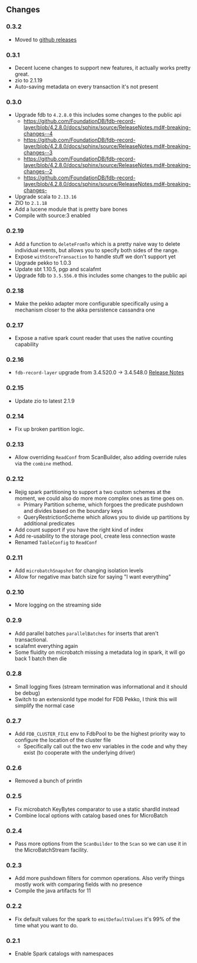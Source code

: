 ## Changes

### 0.3.2
 - Moved to [github releases](http://github.com/goodcover/fdb-client/releases)

### 0.3.1
 - Decent lucene changes to support new features, it actually works pretty great.
 - zio to 2.1.19
 - Auto-saving metadata on every transaction it's not present

### 0.3.0

- Upgrade fdb to `4.2.8.0` this includes some changes to the public api
  - https://github.com/FoundationDB/fdb-record-layer/blob/4.2.8.0/docs/sphinx/source/ReleaseNotes.md#-breaking-changes--4
  - https://github.com/FoundationDB/fdb-record-layer/blob/4.2.8.0/docs/sphinx/source/ReleaseNotes.md#-breaking-changes--3
  - https://github.com/FoundationDB/fdb-record-layer/blob/4.2.8.0/docs/sphinx/source/ReleaseNotes.md#-breaking-changes--2
  - https://github.com/FoundationDB/fdb-record-layer/blob/4.2.8.0/docs/sphinx/source/ReleaseNotes.md#-breaking-changes-
- Upgrade scala to `2.13.16`
- ZIO to `2.1.18`
- Add a lucene module that is pretty bare bones
- Compile with source:3 enabled

### 0.2.19

- Add a function to `deleteFromTo` which is a pretty naive way to delete individual events, but allows you to
  specify both sides of the range.
- Expose `withStoreTransaction` to handle stuff we don't support yet
- Upgrade pekko to 1.0.3
- Update sbt 1.10.5, pgp and scalafmt
- Upgrade fdb to `3.5.556.0` this includes some changes to the public api  

### 0.2.18

- Make the pekko adapter more configurable specifically using a mechanism closer to the akka persistence cassandra one

### 0.2.17

- Expose a native spark count reader that uses the native counting capability

### 0.2.16

- `fdb-record-layer` upgrade from 3.4.520.0 -> 3.4.548.0 [Release Notes](https://github.com/FoundationDB/fdb-record-layer/blob/main/docs/ReleaseNotes.md)

### 0.2.15

- Update zio to latest 2.1.9

### 0.2.14

- Fix up broken partition logic.

### 0.2.13

- Allow overriding `ReadConf` from ScanBuilder, also adding override rules via the `combine` method.

### 0.2.12

- Rejig spark partitioning to support a two custom schemes at the moment, we could also do more
  more complex ones as time goes on.
  - Primary Partition scheme, which forgoes the predicate pushdown and divides based on the boundary keys
  - QueryRestrictionScheme which allows you to divide up partitions by additional predicates
- Add count support if you have the right kind of index
- Add re-usability to the storage pool, create less connection waste
- Renamed `TableConfig` to `ReadConf` 

### 0.2.11

- Add `microbatchSnapshot` for changing isolation levels
- Allow for negative max batch size for saying "I want everything" 

### 0.2.10

- More logging on the streaming side

### 0.2.9

- Add parallel batches `parallelBatches` for inserts that aren't transactional.
- scalafmt everything again
- Some fluidity on microbatch missing a metadata log in spark, it will go back 1 batch then die

### 0.2.8

- Small logging fixes (stream termination was informational and it should be debug)
- Switch to an extensionId type model for FDB Pekko, I think this will simplify the normal case


### 0.2.7

- Add `FDB_CLUSTER_FILE` env to FdbPool to be the highest priority way to configure the location of the cluster file
  - Specifically call out the two env variables in the code and why they exist (to cooperate with the underlying driver) 

### 0.2.6

- Removed a bunch of println

### 0.2.5

- Fix microbatch KeyBytes comparator to use a static shardId instead
- Combine local options with catalog based ones for MicroBatch

### 0.2.4

- Pass more options from the `ScanBuilder` to the `Scan` so we can use it in the MicroBatchStream facility.

### 0.2.3

- Add more pushdown filters for common operations. Also verify things mostly work with comparing fields
  with no presence
- Compile the java artifacts for 11

### 0.2.2

- Fix default values for the spark to `emitDefaultValues` it's 99% of the time what you want to do.

### 0.2.1

- Enable Spark catalogs with namespaces
